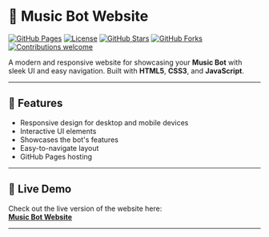 # 🎵 Music Bot Website

[![GitHub Pages](https://img.shields.io/badge/GitHub-Pages-blue?logo=github&style=flat-square)](https://devanshyadav2010.github.io/music-bot-website/)
[![License](https://img.shields.io/github/license/devanshyadav2010/music-bot-website?style=flat-square)](LICENSE)
[![GitHub Stars](https://img.shields.io/github/stars/devanshyadav2010/music-bot-website?style=flat-square)](https://github.com/devanshyadav2010/music-bot-website/stargazers)
[![GitHub Forks](https://img.shields.io/github/forks/devanshyadav2010/music-bot-website?style=flat-square)](https://github.com/devanshyadav2010/music-bot-website/network/members)
[![Contributions welcome](https://img.shields.io/badge/contributions-welcome-brightgreen?style=flat-square)](https://github.com/devanshyadav2010/music-bot-website/issues)

A modern and responsive website for showcasing your **Music Bot** with sleek UI and easy navigation. Built with **HTML5**, **CSS3**, and **JavaScript**.

---

## 🌟 Features

- Responsive design for desktop and mobile devices
- Interactive UI elements
- Showcases the bot's features
- Easy-to-navigate layout
- GitHub Pages hosting

---

## 🚀 Live Demo

Check out the live version of the website here:  
**[Music Bot Website](https://freobot.vercel.app)**

---

